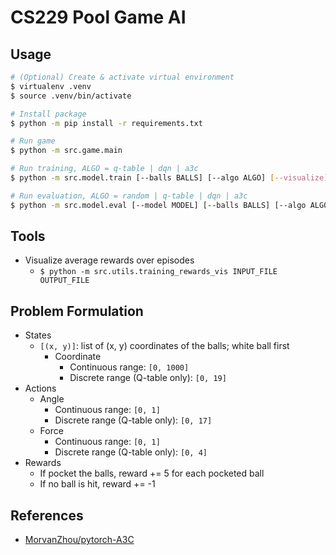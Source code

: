 # CS229 Pool Game AI

## Usage

```bash
# (Optional) Create & activate virtual environment
$ virtualenv .venv
$ source .venv/bin/activate

# Install package
$ python -m pip install -r requirements.txt

# Run game
$ python -m src.game.main

# Run training, ALGO = q-table | dqn | a3c
$ python -m src.model.train [--balls BALLS] [--algo ALGO] [--visualize] output_model

# Run evaluation, ALGO = random | q-table | dqn | a3c
$ python -m src.model.eval [--model MODEL] [--balls BALLS] [--algo ALGO] [--visualize]
```

## Tools

- Visualize average rewards over episodes
    - `$ python -m src.utils.training_rewards_vis INPUT_FILE OUTPUT_FILE`

## Problem Formulation

- States
    - `[(x, y)]`: list of (x, y) coordinates of the balls; white ball first
        - Coordinate
            - Continuous range: `[0, 1000]`
            - Discrete range (Q-table only): `[0, 19]`
- Actions
    - Angle
        - Continuous range: `[0, 1]`
        - Discrete range (Q-table only): `[0, 17]` 
    - Force
        - Continuous range: `[0, 1]`
        - Discrete range (Q-table only): `[0, 4]` 
- Rewards
    - If pocket the balls, reward += 5 for each pocketed ball
    - If no ball is hit, reward += -1

## References

- [MorvanZhou/pytorch-A3C](https://github.com/MorvanZhou/pytorch-A3C)
